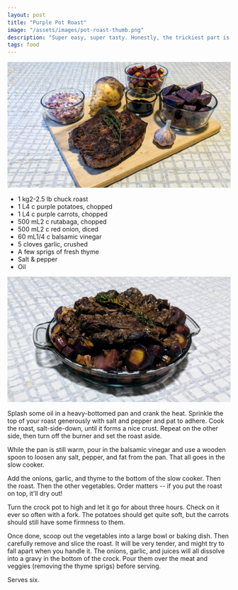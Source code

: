 ```yaml
---
layout: post
title: "Purple Pot Roast"
image: "/assets/images/pot-roast-thumb.png"
description: "Super easy, super tasty. Honestly, the trickiest part is getting a decent photo."
tags: food
---
```


![Purple Pot Roast Ingredients](/assets/images/pot-roast-ingredients-16x9.png)

- <span class="metric">1 kg</span><span class="imperial">2-2.5 lb</span> chuck roast
- <span class="metric">1 L</span><span class="imperial">4 c</span> purple potatoes, chopped
- <span class="metric">1 L</span><span class="imperial">4 c</span> purple carrots, chopped
- <span class="metric">500 mL</span><span class="imperial">2 c</span> rutabaga, chopped
- <span class="metric">500 mL</span><span class="imperial">2 c</span> red onion, diced
- <span class="metric">60 mL</span><span class="imperial">1/4 c</span> balsamic vinegar
- 5 cloves garlic, crushed
- A few sprigs of fresh thyme
- Salt & pepper
- Oil

![Purple Pot Roast](/assets/images/pot-roast-16x9.png)

Splash some oil in a heavy-bottomed pan and crank the heat. Sprinkle the top of your roast generously with salt and pepper and pat to adhere. Cook the roast, salt-side-down, until it forms a nice crust. Repeat on the other side, then turn off the burner and set the roast aside.

While the pan is still warm, pour in the balsamic vinegar and use a wooden spoon to loosen any salt, pepper, and fat from the pan. That all goes in the slow cooker.

Add the onions, garlic, and thyme to the bottom of the slow cooker. Then the roast. Then the other vegetables. Order matters -- if you put the roast on top, it'll dry out!

Turn the crock pot to high and let it go for about three hours. Check on it ever so often with a fork. The potatoes should get quite soft, but the carrots should still have some firmness to them.

Once done, scoop out the vegetables into a large bowl or baking dish. Then carefully remove and slice the roast. It will be very tender, and might try to fall apart when you handle it. The onions, garlic, and juices will all dissolve into a gravy in the bottom of the crock. Pour them over the meat and veggies (removing the thyme sprigs) before serving.

Serves six.
